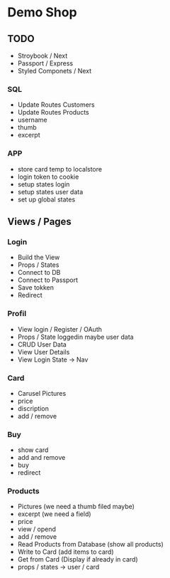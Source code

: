 # Demo Shop

## TODO

- Stroybook / Next
- Passport / Express
- Styled Componets / Next

### SQL

- Update Routes Customers
- Update Routes Products
- username
- thumb
- excerpt

### APP

- store card temp to localstore
- login token to cookie
- setup states login
- setup states user data
- set up global states

## Views / Pages

### Login

- Build the View
- Props / States
- Connect to DB
- Connect to Passport
- Save tokken
- Redirect

### Profil

- View login / Register / OAuth
- Props / State loggedin maybe user data
- CRUD User Data
- View User Details
- View Login State -> Nav

### Card

- Carusel Pictures
- price
- discription
- add / remove

### Buy

- show card
- add and remove
- buy
- redirect

### Products

- Pictures (we need a thumb filed maybe)
- excerpt (we need a field)
- price
- view / opend
- add / remove
- Read Products from Database (show all products)
- Write to Card (add items to card)
- Get from Card (Display if already in card)
- props / states -> user / card
